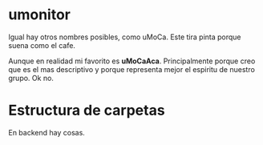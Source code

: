 # umonitor
Igual hay otros nombres posibles, como uMoCa. Este tira pinta porque suena como el cafe.

Aunque en realidad mi favorito es **uMoCaAca**. Principalmente porque creo que es el mas descriptivo y porque representa mejor el espiritu de nuestro grupo. Ok no.

# Estructura de carpetas
En backend hay cosas.
